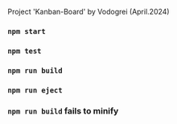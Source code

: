 Project 'Kanban-Board' by Vodogrei (April.2024)

### `npm start`

### `npm test`

### `npm run build`

### `npm run eject`

### `npm run build` fails to minify
